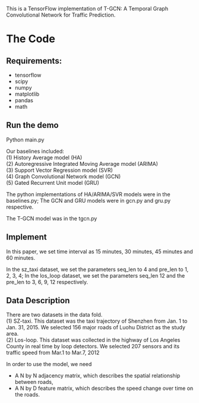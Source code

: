 This is a TensorFlow implementation of T-GCN: A Temporal Graph Convolutional Network for Traffic Prediction.

# The Code
## Requirements:
* tensorflow
* scipy
* numpy
* matplotlib
* pandas
* math

## Run the demo
Python main.py

Our baselines included: <br>
(1) History Average model (HA)<br>
(2) Autoregressive Integrated Moving Average model (ARIMA)<br>
(3) Support Vector Regression model (SVR)<br>
(4) Graph Convolutional Network model (GCN)<br>
(5) Gated Recurrent Unit model (GRU)<br>

The python implementations of HA/ARIMA/SVR models were in the baselines.py; The GCN and GRU models were in gcn.py and gru.py respective.


The T-GCN model was in the tgcn.py


## Implement
In this paper, we set time interval as 15 minutes, 30 minutes, 45 minutes and 60 minutes.

In the sz_taxi dataset, we set the parameters seq_len to 4 and pre_len to 1, 2, 3, 4; In the los_loop dataset, we set the parameters seq_len 12 and the pre_len to 3, 6, 9, 12 respectively.

## Data Description
There are two datasets in the data fold.<br>
(1) SZ-taxi. This dataset was the taxi trajectory of Shenzhen from Jan. 1 to Jan. 31, 2015. We selected 156 major roads of Luohu District as the study area.<br>
(2) Los-loop. This dataset was collected in the highway of Los Angeles County in real time by loop detectors. We selected 207 sensors and its traffic speed from Mar.1 to Mar.7, 2012

In order to use the model, we need
* A N by N adjacency matrix, which describes the spatial relationship between roads, 
* A N by D feature matrix, which describes the speed change over time on the roads.

